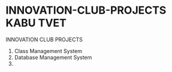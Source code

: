 # INNOVATION-CLUB-PROJECTS KABU TVET
INNOVATION CLUB PROJECTS
1. Class Management System
2. Database Management System
3. 
